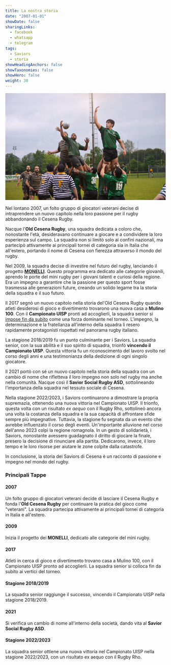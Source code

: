 ```yaml
---
title: La nostra storia
date: "2007-01-01"
showDate: false
sharingLinks:
  - facebook
  - whatsapp
  - telegram
tags:
  - Saviors
  - storia
showHeadingAnchors: false
showTaxonomies: false
showHero: false
weight: 30
---
```


![](./featured.jpg)

Nel lontano 2007, un folto gruppo di giocatori veterani decise di intraprendere un nuovo capitolo nella loro passione per il rugby abbandonando il Cesena Rugby.

Nacque l'**Old Cesena Rugby**, una squadra dedicata a coloro che, nonostante l'età, desideravano continuare a giocare e a condividere la loro esperienza sul campo. La squadra non si limitò solo ai confini nazionali, ma partecipò attivamente ai principali tornei di categoria sia in Italia che all'estero, portando il nome di Cesena con fierezza attraverso il mondo del rugby.

Nel 2009, la squadra decise di investire nel futuro del rugby, lanciando il progetto [**MONELLI**](/training-under/). Questo programma era dedicato alle categorie giovanili, aprendo le porte del mini rugby per i giovani talenti e curiosi della regione. Era un impegno a garantire che la passione per questo sport fosse trasmessa alle generazioni future, creando un solido legame tra la storia della squadra e il suo futuro.

Il 2017 segnò un nuovo capitolo nella storia del'Old Cesena Rugby quando atleti desiderosi di gioco e divertimento trovarono una nuova casa a **Mulino 100**.
Con il **Campionato UISP** pronti ad accoglierli, la squadra senior si [impose fin da subito](/posts/palmares/) come una forza dominante nel torneo. L'impegno, la determinazione e la fratellanza all'interno della squadra li resero rapidamente protagonisti rispettati nel panorama rugby italiano.

La stagione 2018/2019 fu un punto culminante per i Saviors. La squadra senior, con la sua abilità e il suo spirito di squadra, trionfò **vincendo il Campionato UISP**.
Questa vittoria fu un riconoscimento del lavoro svolto nel corso degli anni e una testimonianza della dedizione di ogni singolo giocatore.

Il 2021 portò con sé un nuovo capitolo nella storia della squadra con un cambio di nome che rifletteva il loro impegno non solo nel rugby ma anche nella comunità. Nacque così il **Savior Social Rugby ASD**, sottolineando l'importanza della squadra nel tessuto sociale di Cesena.

Nella stagione 2022/2023, i Saviors continuarono a dimostrare la propria supremazia, ottenendo una nuova vittoria nel Campionato UISP. Il trionfo, questa volta con un risultato _ex aequo_ con il Rugby Rho, sottolineò ancora una volta la costanza della squadra e la sua capacità di affrontare sfide sempre più impegnative.
Tuttavia, la stagione fu segnata da un evento che avrebbe influenzato il corso degli eventi. Un'importante alluvione nel corso dell'anno 2023 colpì la regione romagnola. In un gesto di solidarietà, i Saviors, nonostante avessero guadagnato il diritto di giocare la finale, presero la decisione di rinunciare alla partita. Dedicarono, invece, il loro tempo e le loro risorse per aiutare le zone colpite dalla catastrofe.

<!-- Questa scelta disinteressata non solo dimostrò la grandezza della squadra non solo sul campo, ma anche come parte integrante della comunità. I Saviors si trasformarono così da eroi sportivi a veri e propri salvatori nella vita di coloro che avevano bisogno di aiuto. La loro decisione di mettere da parte la gloria personale per concentrarsi sull'assistenza alla comunità segnò un capitolo indelebile nella storia della squadra e consolidò ulteriormente il loro status di modello di integrità e spirito di squadra. -->

In conclusione, la storia dei Saviors di Cesena è un racconto di passione e impegno nel mondo del rugby.

### Principali Tappe

#### 2007

Un folto gruppo di giocatori veterani decide di lasciare il Cesena Rugby e fonda l'**Old Cesena Rugby** per continuare la pratica del gioco come "veterani". La squadra partecipa attivamente ai principali tornei di categoria in Italia e all'estero.

#### 2009

Inizia il progetto dei **MONELLI**, dedicato alle categorie del mini rugby.

#### 2017

Atleti in cerca di gioco e divertimento trovano casa a Mulino 100, con il Campionato UISP pronto ad accoglierli. La squadra senior si colloca fin da subito ai vertici del torneo.

#### Stagione 2018/2019

La squadra senior raggiunge il successo, vincendo il Campionato UISP nella stagione 2018/2019.

#### 2021

Si verifica un cambio di nome all'interno della società, dando vita al **Savior Social Rugby ASD**.

#### Stagione 2022/2023

La squadra senior ottiene una nuova vittoria nel Campionato UISP nella stagione 2022/2023, con un risultato ex aequo con il Rugby Rho.
